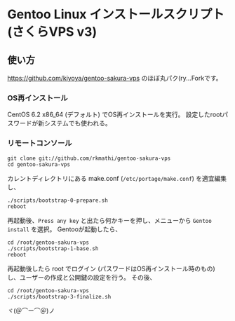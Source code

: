 # Gentoo Linux インストールスクリプト (さくらVPS v3)

## 使い方

https://github.com/kiyoya/gentoo-sakura-vps のほぼ丸パク(ry...Forkです。

### OS再インストール

CentOS 6.2 x86_64 (デフォルト) でOS再インストールを実行。
設定したrootパスワードが新システムでも使われる。

### リモートコンソール

    git clone git://github.com/rkmathi/gentoo-sakura-vps
    cd gentoo-sakura-vps

カレントディレクトリにある make.conf (`/etc/portage/make.conf`) を適宜編集し、

    ./scripts/bootstrap-0-prepare.sh
    reboot

再起動後、`Press any key` と出たら何かキーを押し、メニューから `Gentoo install` を選択。
Gentooが起動したら、

    cd /root/gentoo-sakura-vps
    ./scripts/bootstrap-1-base.sh
    reboot

再起動後したら root でログイン (パスワードはOS再インストール時のもの) し、ユーザーの作成と公開鍵の設定を行う。
その後、

    cd /root/gentoo-sakura-vps
    ./scripts/bootstrap-3-finalize.sh

ヾ(＠⌒ー⌒＠)ノ
